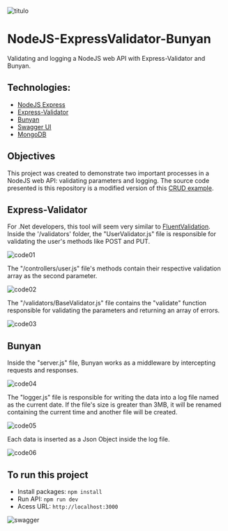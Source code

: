 ![titulo](/docs/titulo.JPG)

# NodeJS-ExpressValidator-Bunyan

Validating and logging a NodeJS web API with Express-Validator and Bunyan.

## Technologies:

- [NodeJS Express](https://expressjs.com/pt-br/)
- [Express-Validator](https://express-validator.github.io/docs/)
- [Bunyan](https://github.com/trentm/node-bunyan)
- [Swagger UI](https://swagger.io/tools/swagger-ui/)
- [MongoDB](https://www.mongodb.com/)

## Objectives

This project was created to demonstrate two important processes in a NodeJS web API: validating parameters and logging.
The source code presented is this repository is a modified version of this [CRUD example](https://github.com/lucianopereira86/CRUD-NodeJS-Swagger-MongoDB).

## Express-Validator

For .Net developers, this tool will seem very similar to [FluentValidation](https://fluentvalidation.net/).
Inside the '/validators' folder, the "UserValidator.js" file is responsible for validating the user's methods like POST and PUT.

![code01](/docs/code01.JPG)

The "/controllers/user.js" file's methods contain their respective validation array as the second parameter.

![code02](/docs/code02.JPG)

The "/validators/BaseValidator.js" file contains the "validate" function responsible for validating the parameters and returning an array of errors.

![code03](/docs/code03.JPG)

## Bunyan

Inside the "server.js" file, Bunyan works as a middleware by intercepting requests and responses.

![code04](/docs/code04.JPG)

The "logger.js" file is responsible for writing the data into a log file named as the current date. If the file's size is greater than 3MB, it will be renamed containing the current time and another file will be created.

![code05](/docs/code05.JPG)

Each data is inserted as a Json Object inside the log file.

![code06](/docs/code06.JPG)

## To run this project

- Install packages:
  `npm install`
- Run API:
  `npm run dev`
- Acess URL:
  `http://localhost:3000`

![swagger](/docs/swagger.JPG)
